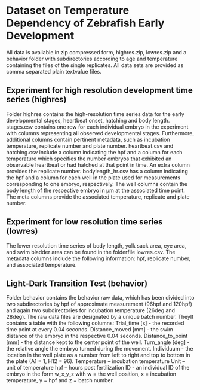 # Dataset on Temperature Dependency of Zebrafish Early Development 

All data is available in zip compressed form, highres.zip, lowres.zip and a behavior folder with subdirectories according to age and temperature containing the files of the single replicates. All data sets are provided as comma separated plain textvalue files.

## Experiment for high resolution development time series (highres)

Folder highres contains the high-resolution time series data for the early developmental stages, heartbeat onset, hatching and body length.
stages.csv contains one row for each individual embryo in the experiment with columns representing all observed developmental stages. Furthermore, additional columns contain pertinent metadata, such as incubation temperature, replicate number and plate number.
heartbeat.csv and hatching.csv include a column indicating the hpf and a column for each temperature which specifies the number embryos that exhibited an observable heartbeat or had hatched at that point in time. An extra column provides the replicate number.
bodylength_hr.csv has a column indicating the hpf and a column for each well in the plate used for measurements corresponding to one embryo, respectively. The well columns contain the body length of the respective embryo in µm at the associated time point. The meta columns  provide the associated temperature, replicate and plate number. 

## Experiment for low resolution time series (lowres)

The lower resolution time series of body length, yolk sack area, eye area, and swim bladder area can be found in the folderfile lowres.csv. The metadata columns include the following information: hpf, replicate number, and associated temperature.

## Light-Dark Transition Test (behavior)

Folder behavior contains the behavior raw data, which has been divided into two subdirectories by hpf of approximate measurement (96hpf and 120hpf) and again two subdirectories for incubation temperature (26deg and 28deg). The raw data files are designated by a unique batch number. TheyIt contains a table with the following columns: 
Trial_time [s] - the recorded time point at every 0.04 seconds.
Distance_moved [mm] - the swim distance of the embryo in the respective 0.04 seconds.
Distance_to_point [mm] - the distance kept to the center point of the well.
Turn_angle [deg] - the relative angle the embryo turned during the movement.
Individuum - the location in the well plate as a number from left to right and top to bottom in the plate (A1 = 1, H12 = 96).
Temperature – incubation temperature
Unit – unit of temperature
hpf – hours post fertilization 
ID - an individual ID of the embryo in the form w_x_y_z with w = the well position, x = incubation temperature, y = hpf and z = batch number.
